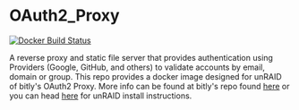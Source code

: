 OAuth2_Proxy
=================


[![Docker Build Status](https://img.shields.io/docker/build/cheesemarathon/oauth2-proxy.svg)](https://hub.docker.com/r/cheesemarathon/oauth2-proxy/)

A reverse proxy and static file server that provides authentication using Providers (Google, GitHub, and others)
to validate accounts by email, domain or group. This repo provides a docker image designed for unRAID of bitly's OAuth2 Proxy. More info can be found at bitly's repo found [here](https://github.com/bitly/oauth2_proxy) or you can head [here](https://squishedmooo.com/how-to-setup-oauth2-proxy-on-unraid/) for unRAID install instructions.